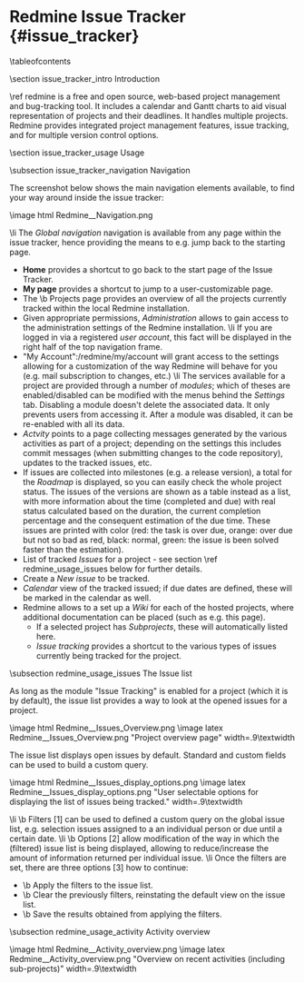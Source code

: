
Redmine Issue Tracker    {#issue_tracker}
=====================

\tableofcontents

\section issue_tracker_intro Introduction

\ref redmine is a free and open source, web-based project management and
bug-tracking tool. It includes a calendar and Gantt charts to aid visual
representation of projects and their deadlines. It handles multiple projects.
Redmine provides integrated project management features, issue tracking, and
for multiple version control options.

\section issue_tracker_usage Usage

\subsection issue_tracker_navigation Navigation

The screenshot below shows the main navigation elements available, to find your
way around inside the issue tracker:

\image html Redmine__Navigation.png

\li The _Global navigation_ navigation is available from any page within the issue tracker, hence providing the means to e.g. jump back to the starting page. 
  - <b>Home</b> provides a shortcut to go back to the start page of the Issue Tracker.
  - <b>My page</b> provides a shortcut to jump to a user-customizable page.
  - The \b Projects page provides an overview of all the projects currently tracked within the local Redmine installation.
  - Given appropriate permissions, *Administration* allows to gain access to the administration settings of the Redmine installation.
\li If you are logged in via a registered _user account_, this fact will be displayed in the right half of the top navigation frame.
  - "My Account":/redmine/my/account will grant access to the settings allowing for a customization of the way Redmine will behave for you (e.g. mail subscription to changes, etc.)
\li The services available for a project are provided through a number of _modules_; which of theses are enabled/disabled can be modified with the menus behind the *Settings* tab. Disabling a module doesn't delete the associated data. It only prevents users from accessing it. After a module was disabled, it can be re-enabled with all its data.
  - *Actvity* points to a page collecting messages generated by the various activities as part of a project; depending on the settings this includes commit messages (when submitting changes to the code repository), updates to the tracked issues, etc.
  - If issues are collected into milestones (e.g. a release version), a total for the *Roadmap* is displayed, so you can easily check the whole project status. The issues of the versions are shown as a table instead as a list, with more information about the time (completed and due) with real status calculated based on the duration, the current completion percentage and the consequent estimation of the due time. These issues are printed with color (red: the task is over due, orange: over due but not so bad as red, black: normal, green: the issue is been solved faster than the estimation).
  - List of tracked *Issues* for a project - see section \ref redmine_usage_issues below for further details.
  - Create a *New issue* to be tracked.
  - *Calendar* view of the tracked issued; if due dates are defined, these will be marked in the calendar as well.
  - Redmine allows to a set up a *Wiki* for each of the hosted projects, where additional documentation can be placed (such as e.g. this page).
    - If a selected project has *Subprojects*, these will automatically listed here.
    - *Issue tracking* provides a shortcut to the various types of issues currently being tracked for the project.

\subsection redmine_usage_issues The Issue list

  As long as the module "Issue Tracking" is enabled for a project (which it is
  by default), the issue list provides a way to look at the opened issues for a project.

  \image html Redmine__Issues_Overview.png
  \image latex Redmine__Issues_Overview.png "Project overview page" width=.9\textwidth

  The issue list displays open issues by default. Standard and custom fields can be used to build a custom query.

  \image html Redmine__Issues_display_options.png
  \image latex Redmine__Issues_display_options.png "User selectable options for displaying the list of issues being tracked." width=.9\textwidth

  \li \b Filters [1] can be used to defined a custom query on the global issue list,
  e.g. selection issues assigned to a an individual person or due until a certain date.
  \li \b Options [2] allow modification of the way in which the (filtered) issue list is
  being displayed, allowing to reduce/increase the amount of information returned per
  individual issue.
  \li Once the filters are set, there are three options [3] how to continue:
  - \b Apply the filters to the issue list.
  - \b Clear the previously filters, reinstating the default view on the issue list.
  - \b Save the results obtained from applying the filters.

  \subsection redmine_usage_activity Activity overview

  \image html Redmine__Activity_overview.png
  \image latex Redmine__Activity_overview.png "Overview on recent activities (including sub-projects)" width=.9\textwidth
